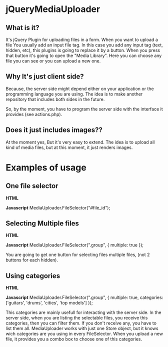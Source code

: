 jQueryMediaUploader
===================

What is it?
-----------
It's jQuery Plugin for uploading files in a form. 
When you want to upload a file You usually add an input file tag. In this case you add any input tag (text, hidden, etc), this plugins is going to replace it by a button. When you press that button it's going to open the "Media Library". Here you can choose any file you can see or you can upload a new one.

Why It's just client side?
--------------------------
Because, the server side might depend either on your application or the programming language you are using. The idea is to make another repository that includes both sides in the future.

So, by the moment, you have to program the server side with the interface it provides (see actions.php).

Does it just includes images??
------------------------------
At the moment yes, But it's very easy to extend. The idea is to upload all kind of media files, but at this moment, it just renders images.

Examples of usage
=================

One file selector
-----------------
__HTML__
    <!-- you need a name to save the file id setted with jQueryMediaUploader. Value="1" if you are editing, if it's a new entity leave it empty -->
    <input type="hidden" name="file_id" value="1">

__Javascript__ 
    MediaUploader.FileSelector("#file_id");


Selecting Multiple files
------------------------
__HTML__
      <!-- Again, i'm supposing you are editing -->
      <input type="hidden" class="group" name="file_id[]" value="1">
      <input type="hidden" class="group" name="file_id[]" value="2">

__Javascript__ 
    MediaUploader.FileSelector(".group", {
        multiple: true
    });

You are going to get one button for selecting files multiple files, (not 2 buttons for each hidden).


Using categories
----------------
__HTML__
    <!-- Again, i'm supposing you are editing -->
    <input type="hidden" class="group" name="file_id[]" value="1">
    <input type="hidden" class="group" name="file_id[]" value="2">

__Javascript__ 
    MediaUploader.FileSelector(".group", {
        multiple: true,
        categories: ['guitars', 'drums', 'cities', 'top models']
    });

This categories are mainly usefull for interacting with the server side. In the server side, when you are listing the selectable files, you receive this categories, then you can filter them. If you don't receive any, you have to list them all.
MediaUploader works with just one Store object, but it knows wich categories are you using in every FileSelector.
When you upload a new file, it provides you a combo box to choose one of this categories.


   
